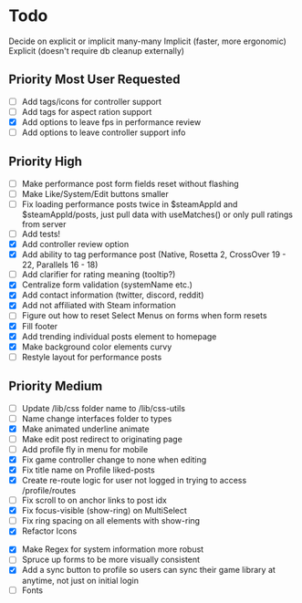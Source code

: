 # Todo

Decide on explicit or implicit many-many
Implicit (faster, more ergonomic)
Explicit (doesn't require db cleanup externally)

## Priority Most User Requested

- [ ] Add tags/icons for controller support
- [ ] Add tags for aspect ration support
- [x] Add options to leave fps in performance review
- [ ] Add options to leave controller support info

## Priority High

- [ ] Make performance post form fields reset without flashing
- [ ] Make Like/System/Edit buttons smaller
- [ ] Fix loading performance posts twice in $steamAppId and $steamAppId/posts,
      just pull data with useMatches() or only pull ratings from server
- [ ] Add tests!
- [x] Add controller review option
- [x] Add ability to tag performance post (Native, Rosetta 2, CrossOver 19 - 22,
      Parallels 16 - 18)
- [ ] Add clarifier for rating meaning (tooltip?)
- [x] Centralize form validation (systemName etc.)
- [x] Add contact information (twitter, discord, reddit)
- [x] Add not affiliated with Steam information
- [ ] Figure out how to reset Select Menus on forms when form resets
- [x] Fill footer
- [x] Add trending individual posts element to homepage
- [x] Make background color elements curvy
- [ ] Restyle layout for performance posts

## Priority Medium

- [ ] Update /lib/css folder name to /lib/css-utils
- [ ] Name change interfaces folder to types
- [x] Make animated underline animate
- [ ] Make edit post redirect to originating page
- [ ] Add profile fly in menu for mobile
- [x] Fix game controller change to none when editing
- [x] Fix title name on Profile liked-posts
- [x] Create re-route logic for user not logged in trying to access
      /profile/routes
- [ ] Fix scroll to on anchor links to post idx
- [x] Fix focus-visible (show-ring) on MultiSelect
- [ ] Fix ring spacing on all elements with show-ring
- [x] Refactor Icons
<!-- - [ ] Look at using .client.ts(x) extension for colorMode, instead of using
      suspense and lazy loading. -->
- [x] Make Regex for system information more robust
- [ ] Spruce up forms to be more visually consistent
- [x] Add a sync button to profile so users can sync their game library at
      anytime, not just on initial login
- [ ] Fonts
